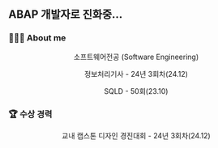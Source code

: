 ## ABAP 개발자로 진화중...


<!--내용 부분-->
<h3>👩🏻‍💻 About me</h3>
<div align="center">
  <p>소프트웨어전공 (Software Engineering)</p>
</div>
<h3🪪 자격증</h3>
<div align="center">
  <p>정보처리기사 - 24년 3회차(24.12)</p>
  <p>SQLD - 50회(23.10)</p>
</div>
<h3>🏆 수상 경력</h3>
<div align="center">
  <p>교내 캡스톤 디자인 경진대회 - 24년 3회차(24.12)</p>
</div>

